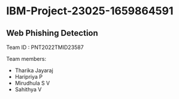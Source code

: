 # IBM-Project-23025-1659864591
## Web Phishing Detection

Team ID : PNT2022TMID23587

Team members:
- Tharika Jayaraj
- Haripriya P
- Mirudhula S V
- Sahithya V
